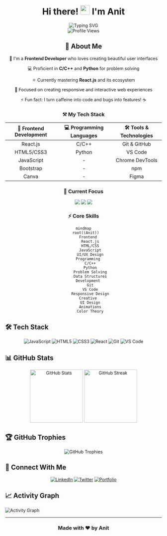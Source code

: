# <div align="center">Hi there! <img src="https://media.giphy.com/media/hvRJCLFzcasrR4ia7z/giphy.gif" width="30px"/> I'm Anit</div>

<div align="center">
  <img src="https://readme-typing-svg.herokuapp.com?font=Fira+Code&pause=1000&color=54A6FF&center=true&vCenter=true&width=435&lines=Frontend+Developer;React+Enthusiast;Creative+Coder" alt="Typing SVG" />
</div>

<div align="center">
  <img src="https://komarev.com/ghpvc/?username=anitcodes&style=flat-square&color=blue" alt="Profile Views"/>
</div>

## <div align="center">🚀 About Me</div>

<div align="center">
  
  🎨 I'm a **Frontend Developer** who loves creating beautiful user interfaces
  
  💻 Proficient in **C/C++** and **Python** for problem solving
  
  ⚛️ Currently mastering **React.js** and its ecosystem
  
  🎯 Focused on creating responsive and interactive web experiences
  
  ⚡ Fun fact: I turn caffeine into code and bugs into features! ☕
</div>

### <div align="center">⚒️ My Tech Stack</div>

<div align="center">
  
| 🎯 Frontend Development | 💻 Programming Languages | 🛠 Tools & Technologies |
|:------------------:|:-------------------:|:-------------------:|
| React.js | C/C++ | Git & GitHub |
| HTML5/CSS3 | Python | VS Code |
| JavaScript | - | Chrome DevTools |
| Bootstrap | - | npm |
| Canva | - | Figma |

</div>

### <div align="center">🎯 Current Focus</div>

<div align="center">
  <img src="https://img.shields.io/badge/Mastering-React.js-61DAFB?style=for-the-badge&logo=react" />
  <img src="https://img.shields.io/badge/Learning-Modern%20CSS-1572B6?style=for-the-badge&logo=css3" />
  <img src="https://img.shields.io/badge/Exploring-UI%20Design-FF61F6?style=for-the-badge&logo=figma" />
</div>

### <div align="center">⚡ Core Skills</div>

<div align="center">
  
```mermaid
mindmap
  root((Anit))
    Frontend
      React.js
      HTML/CSS
      JavaScript
      UI/UX Design
    Programming
      C/C++
      Python
      Problem Solving
      Data Structures
    Development
      Git
      VS Code
      Responsive Design
    Creative
      UI Design
      Animations
      Color Theory
```

</div>

## 🛠️ Tech Stack
<div align="center">
  
![JavaScript](https://img.shields.io/badge/-JavaScript-F7DF1E?style=for-the-badge&logo=javascript&logoColor=black)
![HTML5](https://img.shields.io/badge/-HTML5-E34F26?style=for-the-badge&logo=html5&logoColor=white)
![CSS3](https://img.shields.io/badge/-CSS3-1572B6?style=for-the-badge&logo=css3&logoColor=white)
![React](https://img.shields.io/badge/-React-61DAFB?style=for-the-badge&logo=react&logoColor=black)
![Git](https://img.shields.io/badge/-Git-F05032?style=for-the-badge&logo=git&logoColor=white)
![VS Code](https://img.shields.io/badge/-VS%20Code-007ACC?style=for-the-badge&logo=visual-studio-code&logoColor=white)

</div>

## 📊 GitHub Stats

<div align="center">
  <img src="https://github-readme-stats.vercel.app/api?username=anitcodes&show_icons=true&theme=tokyonight" alt="GitHub Stats" height="170"/>
  <img src="https://github-readme-streak-stats.herokuapp.com/?user=anitcodes&theme=tokyonight" alt="GitHub Streak" height="170"/>
</div>

## 🏆 GitHub Trophies
<div align="center">
  <img src="https://github-profile-trophy.vercel.app/?username=anitcodes&theme=discord&no-frame=false&no-bg=true&margin-w=4" alt="GitHub Trophies"/>
</div>

## 🤝 Connect With Me
<div align="center">
  
[![LinkedIn](https://img.shields.io/badge/LinkedIn-%230077B5.svg?style=for-the-badge&logo=linkedin&logoColor=white)](https://www.linkedin.com/in/anitshrestha)
[![Twitter](https://img.shields.io/badge/Twitter-%231DA1F2.svg?style=for-the-badge&logo=Twitter&logoColor=white)](https://x.com/AnitShrestha01)
[![Portfolio](https://img.shields.io/badge/Portfolio-%23000000.svg?style=for-the-badge&logo=firefox&logoColor=#FF7139)](https://anitcodes.github.io/portfolio2.0/)

</div>

## 📈 Activity Graph
![Activity Graph](https://github-readme-activity-graph.vercel.app/graph?username=anitcodes&theme=tokyo-night)

---
### <div align="center">Made with ❤️ by Anit</div>
